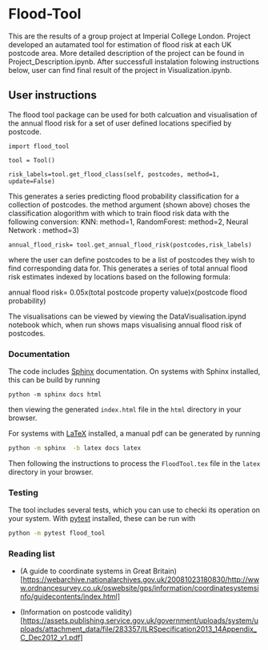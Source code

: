 # Flood-Tool

This are the results of a group project at Imperial College London. Project developed an autamated tool for estimation of flood risk at each UK postcode area. 
More detailed description of the project can be found in Project_Description.ipynb. After successfull instalation folowing instructions below, user can find final result of the project in Visualization.ipynb. 

## User instructions


The flood tool package can be used for both calcuation and visualisation of the annual flood risk for a set of user defined locations specified by postcode. 

```
import flood_tool

tool = Tool()
```

```
risk_labels=tool.get_flood_class(self, postcodes, method=1, update=False)
```
This generates a series predicting flood probability classification for a collection of postcodes.
the method argument (shown above) choses the  classification alogorithm with which to train flood risk data with the following conversion: KNN: method=1, RandomForest: method=2, Neural Network : method=3)

```
annual_flood_risk= tool.get_annual_flood_risk(postcodes,risk_labels)
```

where the user can define postcodes to be a list of postcodes they wish to find corresponding data for.
This generates a series of total annual flood risk estimates indexed by locations based on the following formula:

annual flood risk= 0.05x(total postcode property value)x(postcode flood probability)

The visualisations can be viewed by viewing the DataVisualisation.ipynd notebook which, when run shows maps visualising annual flood risk of postcodes.



### Documentation

The code includes [Sphinx](https://www.sphinx-doc.org) documentation. On systems with Sphinx installed, this can be build by running

```
python -m sphinx docs html
```

then viewing the generated `index.html` file in the `html` directory in your browser.

For systems with [LaTeX](https://www.latex-project.org/get/) installed, a manual pdf can be generated by running

```bash
python -m sphinx  -b latex docs latex
```

Then following the instructions to process the `FloodTool.tex` file in the `latex` directory in your browser.

### Testing

The tool includes several tests, which you can use to checki its operation on your system. With [pytest](https://doc.pytest.org/en/latest) installed, these can be run with

```bash
python -m pytest flood_tool
```


### Reading list

 - (A guide to coordinate systems in Great Britain)[https://webarchive.nationalarchives.gov.uk/20081023180830/http://www.ordnancesurvey.co.uk/oswebsite/gps/information/coordinatesystemsinfo/guidecontents/index.html]

 - (Information on postcode validity)[https://assets.publishing.service.gov.uk/government/uploads/system/uploads/attachment_data/file/283357/ILRSpecification2013_14Appendix_C_Dec2012_v1.pdf]
